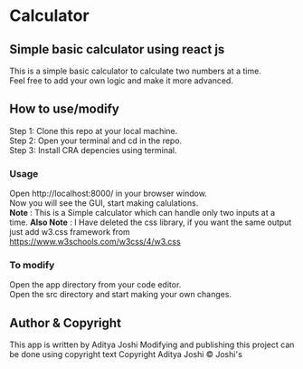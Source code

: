 # Calculator
## Simple basic calculator using react js
This is a simple basic calculator to calculate two numbers at a time. \
Feel free to add your own logic and make it more advanced.

## How to use/modify
Step 1: Clone this repo at your local machine. \
Step 2: Open your terminal and cd in the repo. \
Step 3: Install CRA depencies using terminal.
### Usage
Open http://localhost:8000/ in your browser window. \
Now you will see the GUI, start making calulations. \
**Note** : This is a Simple calculator which can handle only two inputs at a time.
**Also Note** : I Have deleted the css library, if you want the same output just add w3.css framework from https://www.w3schools.com/w3css/4/w3.css

### To modify
Open the app directory from your code editor. \
Open the src directory and start making your own changes.

## Author & Copyright
This app is written by Aditya Joshi
Modifying and publishing this project can be done using copyright text
Copyright Aditya Joshi &copy; Joshi's
